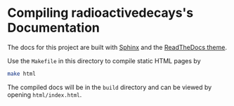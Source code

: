 # Compiling radioactivedecays's Documentation

The docs for this project are built with 
[Sphinx](http://www.sphinx-doc.org/en/master/) and the 
[ReadTheDocs theme](https://sphinx-rtd-theme.readthedocs.io/en/stable/).

Use the `Makefile` in this directory to compile static HTML pages by

```bash
make html
```

The compiled docs will be in the `build` directory and can be viewed by opening `html/index.html`. 
